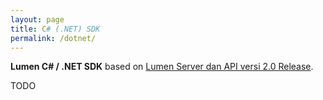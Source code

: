 ```yaml
---
layout: page
title: C# (.NET) SDK
permalink: /dotnet/
---
```


**Lumen C# / .NET SDK** based on [Lumen Server dan API versi 2.0 Release](http://ta141501040.blog.lskk.ee.itb.ac.id/2014/12/29/lumen-server-dan-api-versi-2-0-release/).

TODO
